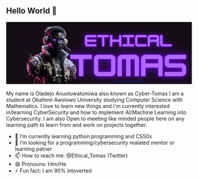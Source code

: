 
## Hello World 👋
<img alt="My banner" src="EthicalTomas Header.png" width="" height="" align=""> 

My name is Oladejo Anuoluwatomiwa also known as Cyber-Tomas I am a student at Obafemi Awolowo University studying Computer Science with Mathematics.
I love to learn new things and i'm currently interested in/learning CyberSecurity and how to implement AI/Machine Learning into Cybersecurity.
I am also Open to meeting like minded people here on any learning path to learn from and work on projects together.


- 🌱 I’m currently learning python programming and CS50x
- 🤔 I’m looking for a programming/cybersecurity realated mentor or learning patner 
- 📫 How to reach me: @Ethical_Tomas (Twitter)
- 😄 Pronouns: Him/He
- ⚡ Fun fact: I am 90% intoverted

<!-- - 🔭 I’m currently working on ...
- - 👯 I’m looking to collaborate on ...
  - - 💬 Ask me about ...
-->
